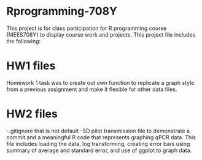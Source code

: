 # Rprogramming-708Y
This project is for class participation for R programming course (MEES708Y) to display course work and projects. This project file includes the following: 

# HW1 files
Homework 1 task was to create out own function to replicate a graph style from a previous assignment and make it flexible for other data files. 

# HW2 files 
-.gitignore that is not default
-SD pilot transmission file to demonstrate a commit and a meaningful R code that represents graphing qPCR data. This file includes loading the data, log transforming, creating error bars using summary of average and standard error, and use of ggplot to graph data. 

